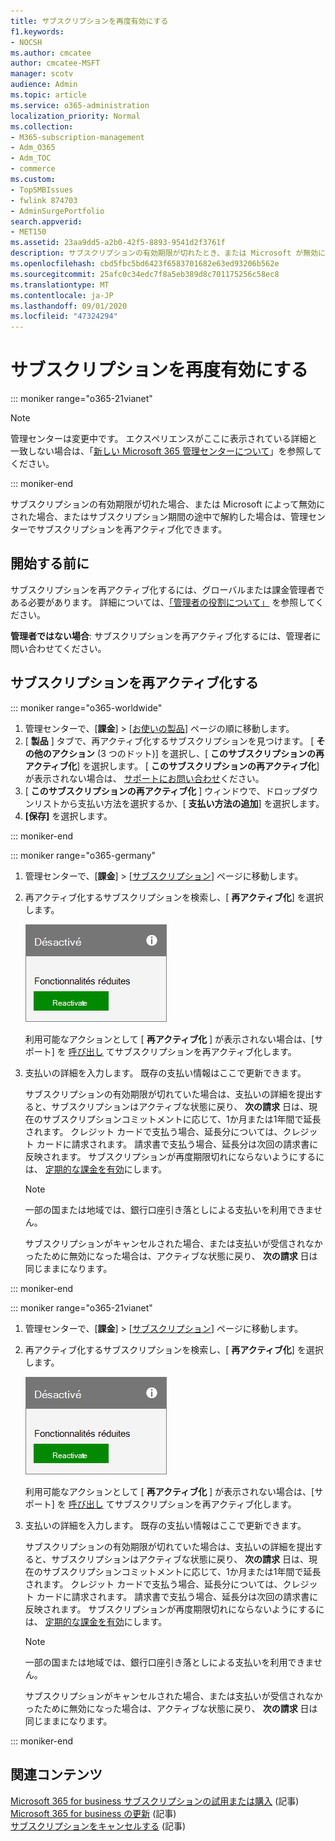 ```yaml
---
title: サブスクリプションを再度有効にする
f1.keywords:
- NOCSH
ms.author: cmcatee
author: cmcatee-MSFT
manager: scotv
audience: Admin
ms.topic: article
ms.service: o365-administration
localization_priority: Normal
ms.collection:
- M365-subscription-management
- Adm_O365
- Adm_TOC
- commerce
ms.custom:
- TopSMBIssues
- fwlink 874703
- AdminSurgePortfolio
search.appverid:
- MET150
ms.assetid: 23aa9dd5-a2b0-42f5-8893-9541d2f3761f
description: サブスクリプションの有効期限が切れたとき、または Microsoft が無効にされた場合、または途中でキャンセルした場合に、サブスクリプションを再アクティブ化する方法について説明します。
ms.openlocfilehash: cbd5fbc5bd6423f6583701682e63ed93206b562e
ms.sourcegitcommit: 25afc0c34edc7f8a5eb389d8c701175256c58ec8
ms.translationtype: MT
ms.contentlocale: ja-JP
ms.lasthandoff: 09/01/2020
ms.locfileid: "47324294"
---
```

# <a name="reactivate-your-subscription"></a>サブスクリプションを再度有効にする

::: moniker range="o365-21vianet"

> [!NOTE]
> 管理センターは変更中です。 エクスペリエンスがここに表示されている詳細と一致しない場合は、「[新しい Microsoft 365 管理センターについて](https://docs.microsoft.com/microsoft-365/admin/microsoft-365-admin-center-preview?view=o365-21vianet)」を参照してください。

::: moniker-end

サブスクリプションの有効期限が切れた場合、または Microsoft によって無効にされた場合、またはサブスクリプション期間の途中で解約した場合は、管理センターでサブスクリプションを再アクティブ化できます。
  
## <a name="before-you-begin"></a>開始する前に

サブスクリプションを再アクティブ化するには、グローバルまたは課金管理者である必要があります。 詳細については、[「管理者の役割について」](../../admin/add-users/about-admin-roles.md) を参照してください。

**管理者ではない場合**: サブスクリプションを再アクティブ化するには、管理者に問い合わせてください。

## <a name="reactivate-a-subscription"></a>サブスクリプションを再アクティブ化する

::: moniker range="o365-worldwide"

1. 管理センターで、[**課金**] \> [<a href="https://go.microsoft.com/fwlink/p/?linkid=842054" target="_blank">お使いの製品</a>] ページの順に移動します。
2. [ **製品** ] タブで、再アクティブ化するサブスクリプションを見つけます。 [ **その他のアクション** (3 つのドット)] を選択し、[ **このサブスクリプションの再アクティブ化**] を選択します。
    [ **このサブスクリプションの再アクティブ化**] が表示されない場合は、 [サポートにお問い合わせ](../../admin/contact-support-for-business-products.md)ください。
3. [ **このサブスクリプションの再アクティブ化** ] ウィンドウで、ドロップダウンリストから支払い方法を選択するか、[ **支払い方法の追加**] を選択します。
4. **[保存]** を選択します。

::: moniker-end

::: moniker range="o365-germany"
  
1. 管理センターで、[**課金**] \> [<a href="https://go.microsoft.com/fwlink/p/?linkid=847745" target="_blank">サブスクリプション</a>] ページに移動します。

2. 再アクティブ化するサブスクリプションを検索し、[ **再アクティブ化**] を選択します。

    ![[再有効化] ボタンを使用して、無効になっていて機能が制限されているサブスクリプションカードのクローズアップ。](../../media/4042c2c7-48d3-4add-963f-42f9fbcede07.png)
  
    利用可能なアクションとして [ **再アクティブ化** ] が表示されない場合は、[サポート] を [呼び出し](../../admin/contact-support-for-business-products.md) てサブスクリプションを再アクティブ化します。

3. 支払いの詳細を入力します。 既存の支払い情報はここで更新できます。

   サブスクリプションの有効期限が切れていた場合は、支払いの詳細を提出すると、サブスクリプションはアクティブな状態に戻り、 **次の請求** 日は、現在のサブスクリプションコミットメントに応じて、1か月または1年間で延長されます。 クレジット カードで支払う場合、延長分については、クレジット カードに請求されます。 請求書で支払う場合、延長分は次回の請求書に反映されます。 サブスクリプションが再度期限切れにならないようにするには、 [定期的な課金を有効](renew-your-subscription.md#turn-recurring-billing-off-or-on)にします。

   > [!NOTE]
   > 一部の国または地域では、銀行口座引き落としによる支払いを利用できません。
  
   サブスクリプションがキャンセルされた場合、または支払いが受信されなかったために無効になった場合は、アクティブな状態に戻り、 **次の請求** 日は同じままになります。

::: moniker-end

::: moniker range="o365-21vianet"
  
1. 管理センターで、[**課金**] \> [<a href="https://go.microsoft.com/fwlink/p/?linkid=850626" target="_blank">サブスクリプション</a>] ページに移動します。

2. 再アクティブ化するサブスクリプションを検索し、[ **再アクティブ化**] を選択します。

    ![[再有効化] ボタンを使用して、無効になっていて機能が制限されているサブスクリプションカードのクローズアップ。](../../media/4042c2c7-48d3-4add-963f-42f9fbcede07.png)
  
    利用可能なアクションとして [ **再アクティブ化** ] が表示されない場合は、[サポート] を [呼び出し](../../admin/contact-support-for-business-products.md) てサブスクリプションを再アクティブ化します。

3. 支払いの詳細を入力します。 既存の支払い情報はここで更新できます。

   サブスクリプションの有効期限が切れていた場合は、支払いの詳細を提出すると、サブスクリプションはアクティブな状態に戻り、 **次の請求** 日は、現在のサブスクリプションコミットメントに応じて、1か月または1年間で延長されます。 クレジット カードで支払う場合、延長分については、クレジット カードに請求されます。 請求書で支払う場合、延長分は次回の請求書に反映されます。 サブスクリプションが再度期限切れにならないようにするには、 [定期的な課金を有効](renew-your-subscription.md#turn-recurring-billing-off-or-on)にします。

   > [!NOTE]
   > 一部の国または地域では、銀行口座引き落としによる支払いを利用できません。
  
   サブスクリプションがキャンセルされた場合、または支払いが受信されなかったために無効になった場合は、アクティブな状態に戻り、 **次の請求** 日は同じままになります。

::: moniker-end

## <a name="related-content"></a>関連コンテンツ

[Microsoft 365 for business サブスクリプションの試用または購入](../try-or-buy-microsoft-365.md) (記事) \
[Microsoft 365 for business の更新](renew-your-subscription.md) (記事) \
[サブスクリプションをキャンセルする](cancel-your-subscription.md) (記事)
